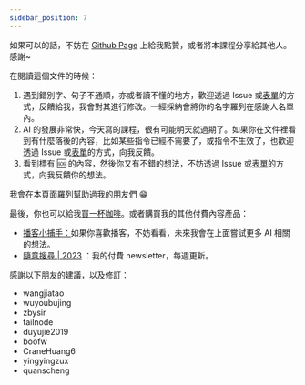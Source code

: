 ```yaml
---
sidebar_position: 7
---
```


如果可以的話，不妨在 [Github Page](https://github.com/doggy8088/Learning-Prompt) 上給我點贊，或者將本課程分享給其他人。感謝~

在閱讀這個文件的時候：

1. 遇到錯別字、句子不通順，亦或者讀不懂的地方，歡迎透過 Issue 或[表單](https://mcousdyt7h.feishu.cn/share/base/form/shrcn8p8MEmbkTiCDyVVPmdUoSg)的方式，反饋給我，我會對其進行修改。一經採納會將你的名字羅列在感謝人名單內。
2. AI 的發展非常快，今天寫的課程，很有可能明天就過期了。如果你在文件裡看到有什麼落後的內容，比如某些指令已經不需要了，或指令不生效了，也歡迎透過 Issue 或[表單](https://mcousdyt7h.feishu.cn/share/base/form/shrcn8p8MEmbkTiCDyVVPmdUoSg)的方式，向我反饋。
3. 看到標有 🆘 的內容，然後你又有不錯的想法，不妨透過 Issue 或[表單](https://mcousdyt7h.feishu.cn/share/base/form/shrcn8p8MEmbkTiCDyVVPmdUoSg)的方式，向我反饋你的想法。

我會在本頁面羅列幫助過我的朋友們 😁

最後，你也可以給我[買一杯咖啡](https://www.buymeacoffee.com/thinkingjimmy)。或者購買我的其他付費內容產品：

- [播客小捕手：](https://xiaobot.net/p/xiaobushous1?refer=599951e8-47eb-4898-aa3b-a7d0a1a06b0f)如果你喜歡播客，不妨看看，未來我會在上面嘗試更多 AI 相關的想法。
- [隨意搜尋 | 2023](https://xiaobot.net/p/suiyisouxun2023?refer=599951e8-47eb-4898-aa3b-a7d0a1a06b0f) ：我的付費 newsletter，每週更新。


感謝以下朋友的建議，以及修訂：

- wangjiatao 
- wuyoubujing
- zbysir
- tailnode
- duyujie2019
- boofw
- CraneHuang6
- yingyingzux
- quanscheng